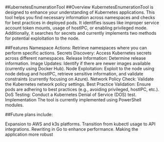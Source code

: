#KubernetesEnumerationTool
##Overview
KubernetesEnumerationTool is designed to enhance your understanding of Kubernetes applications. This tool helps you find necessary information across namespaces and checks for best practices in deployed pods. It identifies issues like improper service account token mounts, usage of hostIPC, or enabling privileged mode. Additionally, it searches for secrets and currently implements two methods for potential exploitation to the node.

##Features
Namespace Actions: Retrieve namespaces where you can perform specific actions.
Secrets Discovery: Access Kubernetes secrets across different namespaces.
Release Information: Determine release information.
Image Updates: Identify if there are newer images available (currently using Docker Hub).
Node Exploitation: Exploit to the node using node debug and hostIPC, retrieve sensitive information, and validate constraints (currently focusing on Azure).
Network Policy Check: Validate the Kubernetes network policy settings.
Best Practice Validation: Ensure pods are adhering to best practices (e.g., avoiding privileged, hostIPC, etc.).
DoS Testing: Conduct a Kubernetes Denial of Service (DOS) test.
Implementation
The tool is currently implemented using PowerShell modules.

##Future plans include:

Expansion to AWS and k3s platforms.
Transition from kubectl usage to API integrations.
Rewriting in Go to enhance performance.
Making the application more robust
